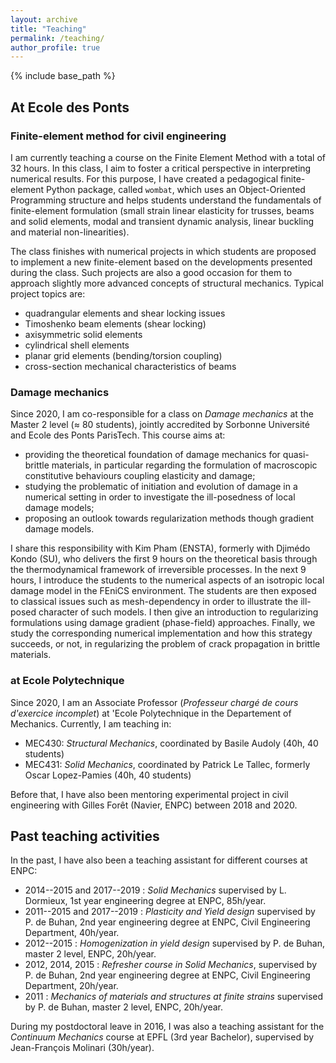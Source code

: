 ```yaml
---
layout: archive
title: "Teaching"
permalink: /teaching/
author_profile: true
---
```


{% include base_path %}

## At Ecole des Ponts

### Finite-element method for civil engineering

I am currently teaching a course on the Finite Element Method with a total of 32 hours. In this class, I aim to foster a critical perspective in interpreting numerical results. For this purpose, I have created a pedagogical finite-element Python package, called `wombat`, which uses an Object-Oriented Programming structure and helps students understand the fundamentals of finite-element formulation (small strain linear elasticity for trusses, beams and solid elements, modal and transient dynamic analysis, linear buckling and material non-linearities).

The class finishes with numerical projects in which students are proposed to implement a new finite-element based on the developments presented during the class. Such projects are also a good occasion for them to approach slightly more advanced concepts of structural mechanics. Typical project topics are:

- quadrangular elements and shear locking issues
- Timoshenko beam elements (shear locking)
- axisymmetric solid elements
- cylindrical shell elements
- planar grid elements (bending/torsion coupling)
- cross-section mechanical characteristics of beams


### Damage mechanics

Since 2020, I am co-responsible for a class on *Damage mechanics* at the Master 2 level ($\approx$ 80 students), jointly accredited by Sorbonne Université and Ecole des Ponts ParisTech. This course aims at:

- providing the theoretical foundation of damage mechanics for quasi-brittle materials, in particular regarding the formulation of macroscopic constitutive behaviours coupling elasticity and damage;
- studying the problematic of initiation and evolution of damage in a numerical setting in order to investigate the ill-posedness of local damage models;
- proposing an outlook towards regularization methods though gradient damage models.

I share this responsibility with Kim Pham (ENSTA), formerly with Djimédo Kondo (SU), who delivers the first 9 hours on the theoretical basis through the thermodynamical framework of irreversible processes. In the next 9 hours, I introduce the students to the numerical aspects of an isotropic local damage model in the FEniCS environment. The students are then exposed to classical issues such as mesh-dependency in order to illustrate the ill-posed character of such models. I then give an introduction to regularizing formulations using damage gradient (phase-field) approaches. Finally, we study the corresponding numerical implementation and how this strategy succeeds, or not, in regularizing the problem of crack propagation in brittle materials.

### at Ecole Polytechnique

Since 2020, I am an Associate Professor (*Professeur chargé de cours d'exercice incomplet*) at \'Ecole Polytechnique in the Departement of Mechanics. Currently, I am teaching in:

- MEC430: *Structural Mechanics*, coordinated by Basile Audoly (40h, 40 students)
- MEC431: *Solid Mechanics*, coordinated by Patrick Le Tallec, formerly Oscar Lopez-Pamies (40h, 40 students)

Before that, I have also been mentoring experimental project in civil engineering with Gilles Forêt (Navier, ENPC) between 2018 and 2020.

## Past teaching activities

In the past, I have also been a teaching assistant for different courses at ENPC:

- 2014--2015 and 2017--2019 : *Solid Mechanics* supervised by L. Dormieux, 1st year engineering degree at ENPC, 85h/year.
- 2011--2015 and 2017--2019 : *Plasticity and Yield design* supervised by P. de Buhan, 2nd year engineering degree at ENPC, Civil Engineering Department, 40h/year.
- 2012--2015 : *Homogenization in yield design* supervised by P. de Buhan, master 2 level, ENPC, 20h/year.
- 2012, 2014, 2015 : *Refresher course in Solid Mechanics*, supervised by P. de Buhan, 2nd year engineering degree at ENPC, Civil Engineering Department, 20h/year.
- 2011 : *Mechanics of materials and structures at finite strains* supervised by P. de Buhan, master 2 level, ENPC, 20h/year.

During my postdoctoral leave in 2016, I was also a teaching assistant for the *Continuum Mechanics* course at EPFL (3rd year Bachelor), supervised by Jean-François Molinari (30h/year).
